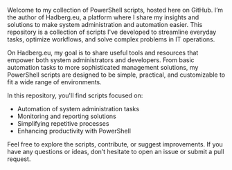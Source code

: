 Welcome to my collection of PowerShell scripts, hosted here on GitHub. I’m the author of Hadberg.eu, a platform where I share my insights and solutions to make system administration and automation easier. This repository is a collection of scripts I've developed to streamline everyday tasks, optimize workflows, and solve complex problems in IT operations.

On Hadberg.eu, my goal is to share useful tools and resources that empower both system administrators and developers. From basic automation tasks to more sophisticated management solutions, my PowerShell scripts are designed to be simple, practical, and customizable to fit a wide range of environments.

In this repository, you'll find scripts focused on:
* Automation of system administration tasks
* Monitoring and reporting solutions
* Simplifying repetitive processes
* Enhancing productivity with PowerShell

Feel free to explore the scripts, contribute, or suggest improvements. If you have any questions or ideas, don’t hesitate to open an issue or submit a pull request.

